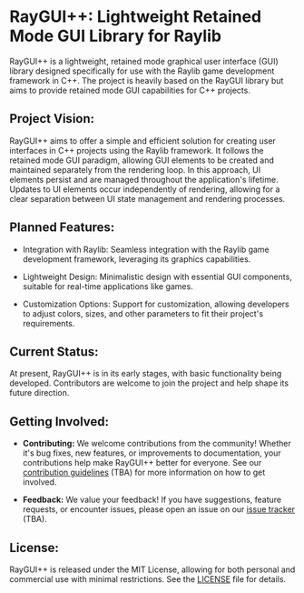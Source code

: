 # RayGUI++: Lightweight Retained Mode GUI Library for Raylib

RayGUI++ is a lightweight, retained mode graphical user interface (GUI) library designed specifically for use with the Raylib game development framework in C++. The project is heavily based on the RayGUI library but aims to provide retained mode GUI capabilities for C++ projects.

## Project Vision:

RayGUI++ aims to offer a simple and efficient solution for creating user interfaces in C++ projects using the Raylib framework. It follows the retained mode GUI paradigm, allowing GUI elements to be created and maintained separately from the rendering loop. In this approach, UI elements persist and are managed throughout the application's lifetime. Updates to UI elements occur independently of rendering, allowing for a clear separation between UI state management and rendering processes.

## Planned Features:

- Integration with Raylib: Seamless integration with the Raylib game development framework, leveraging its graphics capabilities.
  
- Lightweight Design: Minimalistic design with essential GUI components, suitable for real-time applications like games.
  
- Customization Options: Support for customization, allowing developers to adjust colors, sizes, and other parameters to fit their project's requirements.

## Current Status:

At present, RayGUI++ is in its early stages, with basic functionality being developed. Contributors are welcome to join the project and help shape its future direction.

## Getting Involved:

- **Contributing:** We welcome contributions from the community! Whether it's bug fixes, new features, or improvements to documentation, your contributions help make RayGUI++ better for everyone. See our [contribution guidelines](contribution-guidelines-link) (TBA) for more information on how to get involved.
  
- **Feedback:** We value your feedback! If you have suggestions, feature requests, or encounter issues, please open an issue on our [issue tracker](issue-tracker-link) (TBA).

## License:

RayGUI++ is released under the MIT License, allowing for both personal and commercial use with minimal restrictions. See the [LICENSE](./License) file for details.

